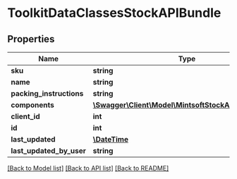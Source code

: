 # ToolkitDataClassesStockAPIBundle

## Properties
Name | Type | Description | Notes
------------ | ------------- | ------------- | -------------
**sku** | **string** |  | [optional] 
**name** | **string** |  | [optional] 
**packing_instructions** | **string** |  | [optional] 
**components** | [**\Swagger\Client\Model\MintsoftStockAPIBundleItem[]**](ToolkitDataClassesStockAPIBundleItem.md) |  | [optional] 
**client_id** | **int** |  | [optional] 
**id** | **int** |  | [optional] 
**last_updated** | [**\DateTime**](\DateTime.md) |  | [optional] 
**last_updated_by_user** | **string** |  | [optional] 

[[Back to Model list]](../README.md#documentation-for-models) [[Back to API list]](../README.md#documentation-for-api-endpoints) [[Back to README]](../README.md)


